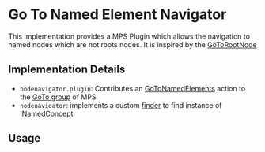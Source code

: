 # Go To Named Element Navigator
This implementation provides a MPS Plugin which allows the navigation to named nodes which are not roots nodes.
It is inspired by the [GoToRootNode](http://127.0.0.1:63320/node?ref=r%3A00000000-0000-4000-0000-011c895904a4%28jetbrains.mps.ide.actions%29%2F3906874221886742303&project=mps-enrichments)

## Implementation Details
* `nodenavigator.plugin`: Contributes an [GoToNamedElements](http://127.0.0.1:63320/node?ref=r%3A1bd5684a-31ca-4d73-8253-20240f75c98a%28de.arimer.nodenavigator.plugin.plugin%29%2F1380171153649074625&project=mps-enrichments) action to the [GoTo group](http://127.0.0.1:63320/node?ref=r%3A00000000-0000-4000-0000-011c895904a4%28jetbrains.mps.ide.actions%29%2F1204991237264&project=mps-enrichments) of MPS
* `nodenavigator`: implements a custom [finder](http://127.0.0.1:63320/node?ref=r%3Aaa490968-17b7-4356-a37a-fdae4de2bc0c%28de.arimer.nodenavigator.findUsages%29%2F6615906293313337093&project=mps-enrichments) to find instance of INamedConcept

## Usage


